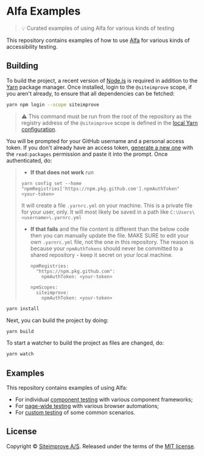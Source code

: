 # Alfa Examples

> :bulb: Curated examples of using Alfa for various kinds of testing

This repository contains examples of how to use [Alfa][] for various kinds of accessibility testing.

## Building

To build the project, a recent version of [Node.js](https://nodejs.org/en/) is required in addition to the [Yarn](https://yarnpkg.com/) package manager. Once installed, login to the `@siteimprove` scope, if you aren't already, to ensure that all dependencies can be fetched:

```sh
yarn npm login --scope siteimprove
```

> :warning: This command must be run from the root of the repository as the registry address of the `@siteimprove` scope is defined in the [local Yarn configuration](.yarnrc.yml).

You will be prompted for your GitHub username and a personal access token. If you don't already have an access token, [generate a new one](https://github.com/settings/tokens/new "Generate a personal access token") with the `read:packages` permission and paste it into the prompt. Once authenticated, do:


>- **If that does not work** run
>  ```
>  yarn config set --home "npmRegistries['https://npm.pkg.github.com'].npmAuthToken" <your-token>
>  ```
>  It will create a file `.yarnrc.yml` on your machine. This is a private file for your user, only. It will most likely be saved in a path like `C:\Users\<username>\.yarnrc.yml`
>
> - **If that fails** and the file content is different than the below code then you can manually update the file. MAKE SURE to edit your own `.yarnrc.yml` file, not the one in this repository. The reason is because your `npmAuthTokens` should never be committed to a shared repository - keep it secret on your local machine.
>
>    ```
>    npmRegistries:
>      "https://npm.pkg.github.com":
>        npmAuthToken: <your-token>
>
>    npmScopes:
>      siteimprove:
>        npmAuthToken: <your-token>
>    ```

```sh
yarn install
```

Next, you can build the project by doing:

```sh
yarn build
```

To start a watcher to build the project as files are changed, do:

```sh
yarn watch
```

## Examples

This repository contains examples of using Alfa:

- For individual [component testing](unit-testing) with various component frameworks;
- For [page-wide testing](end-to-end-testing) with various browser automations;
- For [custom testing](custom-testing) of some common scenarios.

## License

Copyright &copy; [Siteimprove A/S](https://siteimprove.com/). Released under the terms of the [MIT license](LICENSE.md).

[alfa]: https://github.com/Siteimprove/alfa
